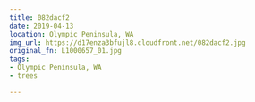 ```yaml
---
title: 082dacf2
date: 2019-04-13
location: Olympic Peninsula, WA
img_url: https://d17enza3bfujl8.cloudfront.net/082dacf2.jpg
original_fn: L1000657_01.jpg
tags:
- Olympic Peninsula, WA
- trees

---
```

